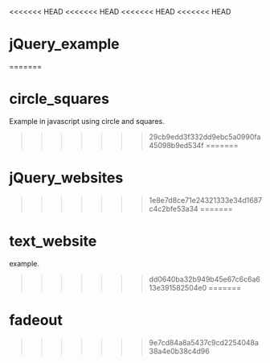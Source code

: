 <<<<<<< HEAD
<<<<<<< HEAD
<<<<<<< HEAD
<<<<<<< HEAD
# jQuery_example
=======
# circle_squares
Example in javascript using circle and squares.
>>>>>>> 29cb9edd3f332dd9ebc5a0990fa45098b9ed534f
=======
# jQuery_websites
>>>>>>> 1e8e7d8ce71e24321333e34d1687c4c2bfe53a34
=======
# text_website
example.
>>>>>>> dd0640ba32b949b45e67c6c6a613e391582504e0
=======
# fadeout
>>>>>>> 9e7cd84a8a5437c9cd2254048a38a4e0b38c4d96
